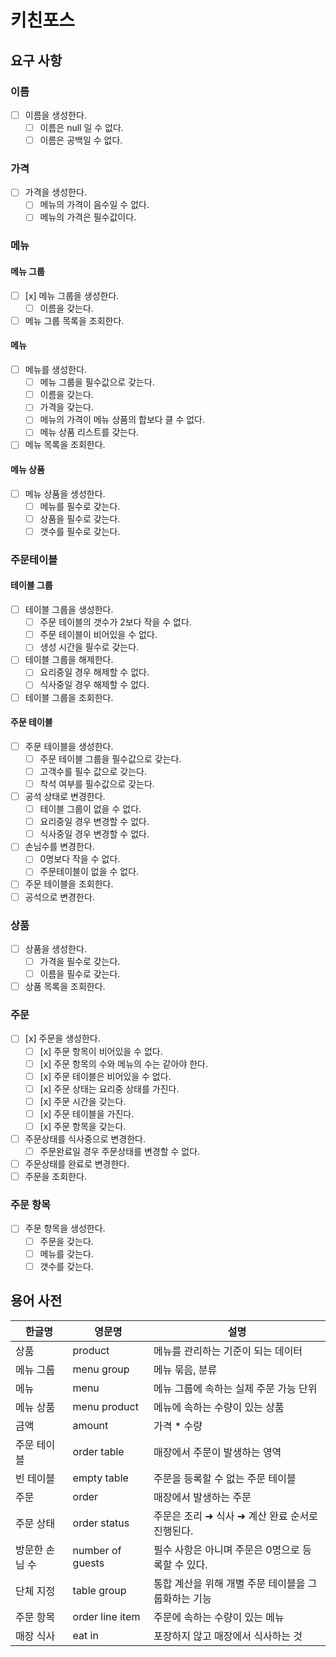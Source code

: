 # 키친포스

## 요구 사항

### 이름

- [ ] 이름을 생성한다.
    - [ ] 이름은 null 일 수 없다.
    - [ ] 이름은 공백일 수 없다.

### 가격

- [ ] 가격을 생성한다.
    - [ ] 메뉴의 가격이 음수일 수 없다.
    - [ ] 메뉴의 가격은 필수값이다.

### 메뉴

#### 메뉴 그룹

- [ ] [x] 메뉴 그룹을 생성한다.
    - [ ] 이름을 갖는다.
- [ ] 메뉴 그룹 목록을 조회한다.

#### 메뉴

- [ ] 메뉴를 생성한다.
    - [ ] 메뉴 그룹을 필수값으로 갖는다.
    - [ ] 이름을 갖는다.
    - [ ] 가격을 갖는다.
    - [ ] 메뉴의 가격이 메뉴 상품의 합보다 클 수 없다.
    - [ ] 메뉴 상품 리스트를 갖는다.
- [ ] 메뉴 목록을 조회한다.

#### 메뉴 상품

- [ ] 메뉴 상품을 생성한다.
    - [ ] 메뉴를 필수로 갖는다.
    - [ ] 상품을 필수로 갖는다.
    - [ ] 갯수를 필수로 갖는다.

### 주문테이블

#### 테이블 그룹

- [ ] 테이블 그룹을 생성한다.
    - [ ] 주문 테이블의 갯수가 2보다 작을 수 없다.
    - [ ] 주문 테이블이 비어있을 수 없다.
    - [ ] 생성 시간을 필수로 갖는다.
- [ ] 테이블 그룹을 해제한다.
    - [ ] 요리중일 경우 해제할 수 없다.
    - [ ] 식사중일 경우 해제할 수 없다.
- [ ] 테이블 그룹을 조회한다.

#### 주문 테이블

- [ ] 주문 테이블을 생성한다.
    - [ ] 주문 테이블 그룹을 필수값으로 갖는다.
    - [ ] 고객수를 필수 값으로 갖는다.
    - [ ] 착석 여부를 필수값으로 갖는다.
- [ ] 공석 상태로 변경한다.
    - [ ] 테이블 그룹이 없을 수 없다.
    - [ ] 요리중일 경우 변경할 수 없다.
    - [ ] 식사중일 경우 변경할 수 없다.
- [ ] 손님수를 변경한다.
    - [ ] 0명보다 작을 수 없다.
    - [ ] 주문테이블이 없을 수 없다.
- [ ] 주문 테이블을 조회한다.
- [ ] 공석으로 변경한다.

### 상품

- [ ] 상품을 생성한다.
    - [ ] 가격을 필수로 갖는다.
    - [ ] 이름을 필수로 갖는다.
- [ ] 상품 목록을 조회한다.

### 주문

- [ ] [x] 주문을 생성한다.
    - [ ] [x] 주문 항목이 비어있을 수 없다.
    - [ ] [x] 주문 항목의 수와 메뉴의 수는 같아야 한다.
    - [ ] [x] 주문 테이블은 비어있을 수 없다.
    - [ ] [x] 주문 상태는 요리중 상태를 가진다.
    - [ ] [x] 주문 시간을 갖는다.
    - [ ] [x] 주문 테이블을 가진다.
    - [ ] [x] 주문 항목을 갖는다.
- [ ] 주문상태를 식사중으로 변경한다.
    - [ ] 주문완료일 경우 주문상태를 변경할 수 없다.
- [ ] 주문상태를 완료로 변경한다.
- [ ] 주문을 조회한다.

### 주문 항목

- [ ] 주문 항목을 생성한다.
    - [ ] 주문을 갖는다.
    - [ ] 메뉴를 갖는다.
    - [ ] 갯수를 갖는다.

## 용어 사전

| 한글명 | 영문명 | 설명 |
| --- | --- | --- |
| 상품 | product | 메뉴를 관리하는 기준이 되는 데이터 |
| 메뉴 그룹 | menu group | 메뉴 묶음, 분류 |
| 메뉴 | menu | 메뉴 그룹에 속하는 실제 주문 가능 단위 |
| 메뉴 상품 | menu product | 메뉴에 속하는 수량이 있는 상품 |
| 금액 | amount | 가격 * 수량 |
| 주문 테이블 | order table | 매장에서 주문이 발생하는 영역 |
| 빈 테이블 | empty table | 주문을 등록할 수 없는 주문 테이블 |
| 주문 | order | 매장에서 발생하는 주문 |
| 주문 상태 | order status | 주문은 조리 ➜ 식사 ➜ 계산 완료 순서로 진행된다. |
| 방문한 손님 수 | number of guests | 필수 사항은 아니며 주문은 0명으로 등록할 수 있다. |
| 단체 지정 | table group | 통합 계산을 위해 개별 주문 테이블을 그룹화하는 기능 |
| 주문 항목 | order line item | 주문에 속하는 수량이 있는 메뉴 |
| 매장 식사 | eat in | 포장하지 않고 매장에서 식사하는 것 |
